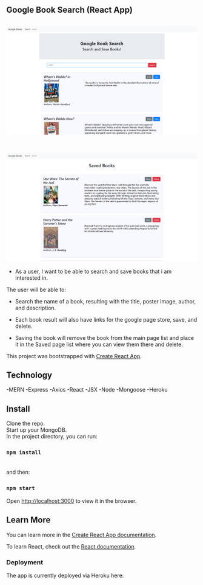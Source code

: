 ## Google Book Search (React App)

![Example profile](./example01.png)
<br/>
<br/>
---

![Example profile](./example02.png)
<br/>

* As a user, I want to be able to search and save books that i am interested in.

The user will be able to:

  * Search the name of a book, resulting with the title, poster image, author, and description.

  * Each book result will also have links for the google page store, save, and delete.

  * Saving the book will remove the book from the main page list and place it in the Saved page list where you can view them there and delete.

This project was bootstrapped with [Create React App](https://github.com/facebook/create-react-app).


## Technology

-MERN
-Express
-Axios
-React
-JSX
-Node
-Mongoose
-Heroku

## Install

Clone the repo.
<br/>
Start up your MongoDB.
<br/>
In the project directory, you can run: 
<br/>

### `npm install`

<br/>
and then:
<br/>

### `npm start`

Open [http://localhost:3000](http://localhost:3000) to view it in the browser.


## Learn More

You can learn more in the [Create React App documentation](https://facebook.github.io/create-react-app/docs/getting-started).

To learn React, check out the [React documentation](https://reactjs.org/).


### Deployment

The app is currently deployed via Heroku here:
